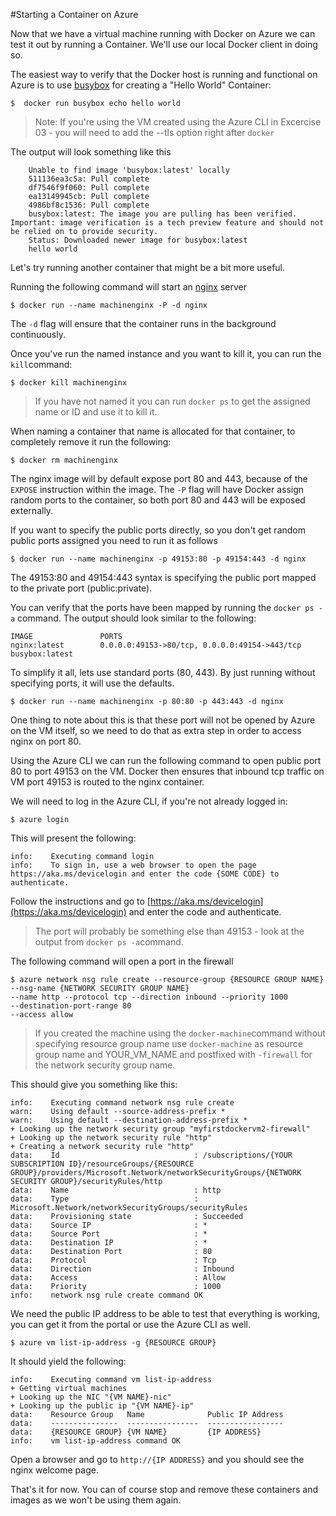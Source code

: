 #Starting a Container on Azure

Now that we have a virtual machine running with Docker on Azure we can test it out by running a Container. 
We'll use our local Docker client in doing so.

The easiest way to verify that the Docker host is running and functional on Azure is to use [busybox](https://registry.hub.docker.com/_/busybox/) for creating a "Hello World" Container:
```
$  docker run busybox echo hello world
```

>Note: If you're using the VM created using the Azure CLI in Excercise 03 - you will need to add the --tls option right after `docker` 


The output will look something like this
```
    Unable to find image 'busybox:latest' locally
    511136ea3c5a: Pull complete
    df7546f9f060: Pull complete
    ea13149945cb: Pull complete
    4986bf8c1536: Pull complete
    busybox:latest: The image you are pulling has been verified. Important: image verification is a tech preview feature and should not be relied on to provide security.
    Status: Downloaded newer image for busybox:latest
    hello world
```

Let's try running another container that might be a bit more useful.

Running the following command will start an [nginx](https://hub.docker.com/_/nginx/) server
```
$ docker run --name machinenginx -P -d nginx
```
The `-d` flag will ensure that the container runs in the background continuously.

Once you've run the named instance and you want to kill it, you can run the `kill`command:

```cli
$ docker kill machinenginx
```

> If you have not named it you can run `docker ps` to get the assigned name or ID and use it to kill it.

When naming a container that name is allocated for that container, to completely remove it run the following:

```cli
$ docker rm machinenginx
```

The nginx image will by default expose port 80 and 443, because of the `EXPOSE` instruction within the image.
The `-P` flag will have Docker assign random ports to the container, so both port 80 and 443 will be exposed externally.

If you want to specify the public ports directly, so you don't get random public ports assigned you need to run it as follows

```cli
$ docker run --name machinenginx -p 49153:80 -p 49154:443 -d nginx
```

The 49153:80 and 49154:443 syntax is specifying the public port mapped to the private port (public:private).


You can verify that the ports have been mapped by running the `docker ps -a` command. The output should look similar to the following:
```
IMAGE               PORTS
nginx:latest        0.0.0.0:49153->80/tcp, 0.0.0.0:49154->443/tcp
busybox:latest
```

To simplify it all, lets use standard ports (80, 443). By just running without specifying ports, it will use the defaults.

```cli
$ docker run --name machinenginx -p 80:80 -p 443:443 -d nginx
```

One thing to note about this is that these port will not be opened by Azure on the VM itself, so we need to do that as extra step in order to access nginx on port 80.

Using the Azure CLI we can run the following command to open public port 80 to port 49153 on the VM. Docker then ensures that inbound tcp traffic on VM port 49153 is routed to the nginx container.

We will need to log in the Azure CLI, if you're not already logged in:

```cli
$ azure login
```

This will present the following:

```cli
info:    Executing command login
info:    To sign in, use a web browser to open the page https://aka.ms/devicelogin and enter the code {SOME CODE} to authenticate.
```

Follow the instructions and go to [https://aka.ms/devicelogin](https://aka.ms/devicelogin) and enter the code and authenticate.

>The port will probably be something else than 49153 - look at the output from `docker ps -a`command.

The following command will open a port in the firewall

```cli
$ azure network nsg rule create --resource-group {RESOURCE GROUP NAME} --nsg-name {NETWORK SECURITY GROUP NAME}
--name http --protocol tcp --direction inbound --priority 1000  
--destination-port-range 80  
--access allow
```

> If you created the machine using the `docker-machine`command without specifying resource group name use `docker-machine` as
> resource group name and YOUR_VM_NAME and postfixed with `-firewall` for the network security group name.

This should give you something like this:

```cli
info:    Executing command network nsg rule create
warn:    Using default --source-address-prefix *
warn:    Using default --destination-address-prefix *
+ Looking up the network security group "myfirstdockervm2-firewall"
+ Looking up the network security rule "http"
+ Creating a network security rule "http"
data:    Id                              : /subscriptions/{YOUR SUBSCRIPTION ID}/resourceGroups/{RESOURCE GROUP}/providers/Microsoft.Network/networkSecurityGroups/{NETWORK SECURITY GROUP}/securityRules/http
data:    Name                            : http
data:    Type                            : Microsoft.Network/networkSecurityGroups/securityRules
data:    Provisioning state              : Succeeded
data:    Source IP                       : *
data:    Source Port                     : *
data:    Destination IP                  : *
data:    Destination Port                : 80
data:    Protocol                        : Tcp
data:    Direction                       : Inbound
data:    Access                          : Allow
data:    Priority                        : 1000
info:    network nsg rule create command OK
```

We need the public IP address to be able to test that everything is working, you can get it from the portal or use the Azure CLI as well.

```cli
$ azure vm list-ip-address -g {RESOURCE GROUP}
```

It should yield the following:

```cli
info:    Executing command vm list-ip-address
+ Getting virtual machines
+ Looking up the NIC "{VM NAME}-nic"
+ Looking up the public ip "{VM NAME}-ip"
data:    Resource Group   Name              Public IP Address
data:    ---------------  ----------------  -----------------
data:    {RESOURCE GROUP} {VM NAME}         {IP ADDRESS}
info:    vm list-ip-address command OK
```

Open a browser and go to `http://{IP ADDRESS}` and you should see the nginx welcome page.

That's it for now. You can of course stop and remove these containers and images as we won't be using them again.